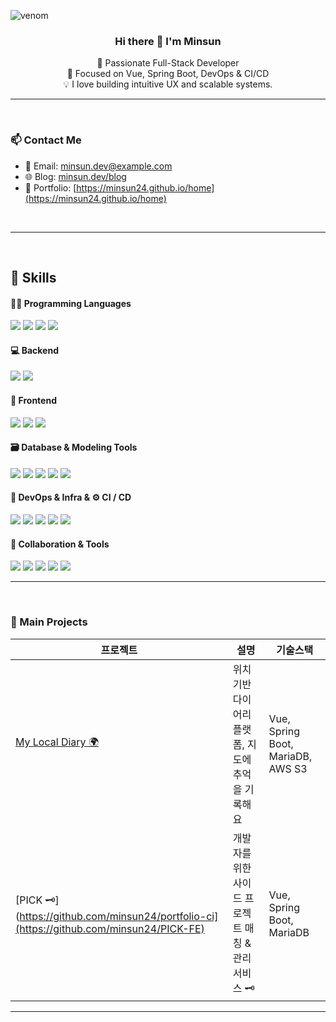 ![venom](https://capsule-render.vercel.app/api?type=venom&height=200&text=Minsun's%20%20Github.&fontSize=70&color=0:8871e5,100:b678c4&stroke=b678c4)
<h3 align="center">Hi there 👋 I'm Minsun</h3>
<p align="center">
🌱 Passionate Full-Stack Developer <br>
🎯 Focused on Vue, Spring Boot, DevOps & CI/CD <br>
💡 I love building intuitive UX and scalable systems.
</p>

---
<br>

### 📫 Contact Me

- 📧 Email: minsun.dev@example.com  
- 🌐 Blog: [minsun.dev/blog](https://minsun.dev)  
- 🔗 Portfolio: [https://minsun24.github.io/home](https://minsun24.github.io/home)
<br>

---
<br>

## 💪 Skills
#### 🧑‍💻 Programming Languages
<p>
  <img src="https://img.shields.io/badge/Java-007396?style=flat-square&logo=java&logoColor=white"/>
  <img src="https://img.shields.io/badge/TypeScript-3178C6?style=flat-square&logo=typescript&logoColor=white"/>
<img src="https://img.shields.io/badge/JavaScript-F7DF1E?style=flat-square&logo=javascript&logoColor=black"/>
  <img src="https://img.shields.io/badge/Python-3776AB?style=flat-square&logo=python&logoColor=white"/>
</p>


#### 💻 Backend
<p>
  <img src="https://img.shields.io/badge/Spring%20Boot-6DB33F?style=flat-square&logo=springboot&logoColor=white"/>
  <img src="https://img.shields.io/badge/Django-092E20?style=flat-square&logo=django&logoColor=white"/>
</p>


#### 🎨 Frontend
<p>
   <img src="https://img.shields.io/badge/Vue.js-4FC08D?style=flat-square&logo=vue.js&logoColor=white"/>
  <img src="https://img.shields.io/badge/React-61DAFB?style=flat-square&logo=react&logoColor=black"/>
  <img src="https://img.shields.io/badge/React%20Native-61DAFB?style=flat-square&logo=react&logoColor=black"/>
 
</p>


#### 🗃️ Database & Modeling Tools
<p>
  <img src="https://img.shields.io/badge/MariaDB-003545?style=flat-square&logo=mariadb&logoColor=white"/>
  <img src="https://img.shields.io/badge/HeidiSQL-4479A1?style=flat-square&logo=mysql&logoColor=white"/>
  <img src="https://img.shields.io/badge/ERD%20Cloud-4A90E2?style=flat-square&logo=cloud&logoColor=white"/>
  <img src="https://img.shields.io/badge/DA%23MODELER-1D3557?style=flat-square&logo=diagram&logoColor=white"/>
  <img src="https://img.shields.io/badge/Draw.io-F08705?style=flat-square&logo=diagrams.net&logoColor=white"/>
</p>

#### 🐳 DevOps & Infra & ⚙️ CI / CD
<p>
  <img src="https://img.shields.io/badge/Docker-2496ED?style=flat-square&logo=docker&logoColor=white"/>
  <img src="https://img.shields.io/badge/Kubernetes-326CE5?style=flat-square&logo=kubernetes&logoColor=white"/>
  <img src="https://img.shields.io/badge/Ingress-Nginx-0E83CD?style=flat-square&logo=nginx&logoColor=white"/>
  <img src="https://img.shields.io/badge/AWS%20S3-569A31?style=flat-square&logo=amazonaws&logoColor=white"/>
  <img src="https://img.shields.io/badge/Jenkins-D24939?style=flat-square&logo=jenkins&logoColor=white"/>
</p>



#### 🧰 Collaboration & Tools
<p>
  <img src="https://img.shields.io/badge/Notion-000000?style=flat-square&logo=notion&logoColor=white"/>
  <img src="https://img.shields.io/badge/Figma-F24E1E?style=flat-square&logo=figma&logoColor=white"/>
  <img src="https://img.shields.io/badge/Miro-050038?style=flat-square&logo=miro&logoColor=white"/>
  <img src="https://img.shields.io/badge/GitHub-181717?style=flat-square&logo=github&logoColor=white"/>
  <img src="https://img.shields.io/badge/Google%20Docs-4285F4?style=flat-square&logo=google&logoColor=white"/>
</p>




---
<br>

### 📌 Main Projects

| 프로젝트 | 설명 | 기술스택 |
|----------|------|----------|
| [My Local Diary 🌍](https://github.com/minsun24/my-local-diary) | 위치 기반 다이어리 플랫폼, 지도에 추억을 기록해요 | Vue, Spring Boot, MariaDB, AWS S3 |
| [PICK 🗝️](https://github.com/minsun24/portfolio-ci](https://github.com/minsun24/PICK-FE) | 개발자를 위한 사이드 프로젝트 매칭 & 관리 서비스 🗝️ | Vue, Spring Boot, MariaDB |

---

  
